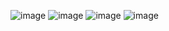 ![image](https://github.com/ucsb-cs184-f23/pj-react-02/assets/33027568/f236b42e-352f-42c1-b8c2-f45da1000ab8)
![image](https://github.com/ucsb-cs184-f23/pj-react-02/assets/33027568/3b9ec216-7c19-4811-9f12-769ab245425d)
![image](https://github.com/ucsb-cs184-f23/pj-react-02/assets/33027568/cb39d379-fcb7-4509-97fa-eadaefdf2712)
![image](https://github.com/ucsb-cs184-f23/pj-react-02/assets/33027568/3c6476a8-a015-41e2-8849-5f65b5359aa1)
